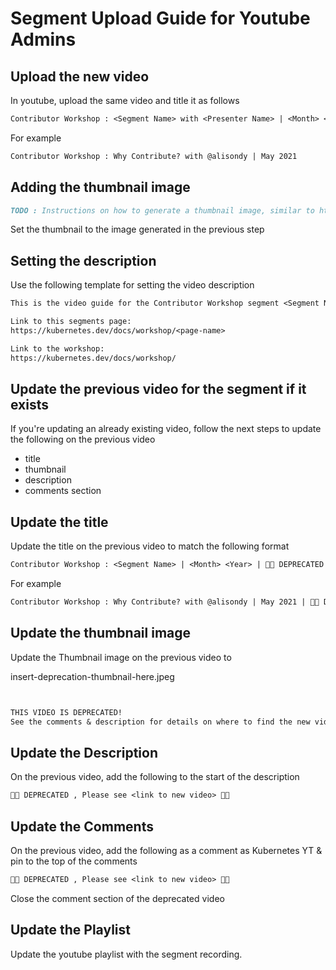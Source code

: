# Segment Upload Guide for Youtube Admins

## Upload the new video

In youtube, upload the same video and title it as follows

```txt
Contributor Workshop : <Segment Name> with <Presenter Name> | <Month> <Year>
```

For example

```txt
Contributor Workshop : Why Contribute? with @alisondy | May 2021
```

## Adding the thumbnail image

```markdown
TODO : Instructions on how to generate a thumbnail image, similar to https://gist.github.com/alisondy/e4ff3b483a32330ade0c880b4a4a10b1
```

Set the thumbnail to the image generated in the previous step

## Setting the description

Use the following template for setting the video description

```txt
This is the video guide for the Contributor Workshop segment <Segment Name>

Link to this segments page:
https://kubernetes.dev/docs/workshop/<page-name>

Link to the workshop:
https://kubernetes.dev/docs/workshop/
```

## Update the previous video for the segment if it exists

If you're updating an already existing video, follow the next steps to update the following on the previous video

- title
- thumbnail
- description
- comments section

## Update the title

Update the title on the previous video to match the following format

```txt
Contributor Workshop : <Segment Name> | <Month> <Year> | 🚨🚨 DEPRECATED 🚨🚨
```

For example

```txt
Contributor Workshop : Why Contribute? with @alisondy | May 2021 | 🚨🚨 DEPRECATED 🚨🚨
```

## Update the thumbnail image

Update the Thumbnail image on the previous video to

insert-deprecation-thumbnail-here.jpeg

```txt


THIS VIDEO IS DEPRECATED!
See the comments & description for details on where to find the new video guide!


```

## Update the Description

On the previous video, add the following to the start of the description

```txt
🚨🚨 DEPRECATED , Please see <link to new video> 🚨🚨
```

## Update the Comments

On the previous video, add the following as a comment as Kubernetes YT & pin to the top of the comments

```txt
🚨🚨 DEPRECATED , Please see <link to new video> 🚨🚨
```

Close the comment section of the deprecated video

## Update the Playlist

Update the youtube playlist with the segment recording.
